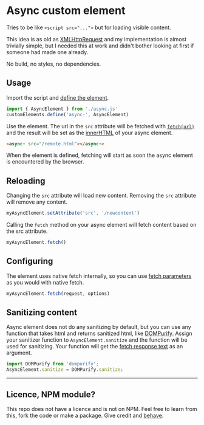 # Async custom element

Tries to be like `<script src="...">` but for loading visible content.

This idea is as old as [XMLHttpRequest](https://developer.mozilla.org/en-US/docs/Web/API/XMLHttpRequest) and my implementation is almost trivially simple, but I needed this at work and didn't bother looking at first if someone had made one already.

No build, no styles, no dependencies.

## Usage

Import the script and [define the element](https://developer.mozilla.org/en-US/docs/Web/API/Web_components/Using_custom_elements#registering_a_custom_element).

```js
import { AsyncElement } from './async.js'
customElements.define('async-', AsyncElement)
```

Use the element. The url in the `src` attribute will be fetched with [`fetch(url)`](https://developer.mozilla.org/en-US/docs/Web/API/Window/fetch) and the result will be set as the [innerHTML](https://developer.mozilla.org/en-US/docs/Web/API/Element/innerHTML) of your async element.

```html
<async- src="/remote.html"></async->
```

When the element is defined, fetching will start as soon the async element is encountered by the browser.

## Reloading

Changing the `src` attribute will load new content. Removing the `src` attribute will remove any content.

```js
myAsyncElement.setAttribute('src', '/newcontent')
```

Calling the `fetch` method on your async element will fetch content based on the src attribute.

```js
myAsyncElement.fetch()
```

## Configuring

The element uses native fetch internally, so you can use [fetch parameters](https://developer.mozilla.org/en-US/docs/Web/API/Window/fetch#parameters) as you would with native fetch.

```js
myAsyncElement.fetch(request, options)
```

## Sanitizing content

Async element does not do any sanitizing by default, but you can use any function that takes html and returns sanitized html, like [DOMPurify](https://github.com/cure53/DOMPurify). Assign your sanitizer function to `AsyncElement.sanitize` and the function will be used for sanitizing. Your function will get the [fetch response text](https://developer.mozilla.org/en-US/docs/Web/API/Response/text) as an argument.

```js
import DOMPurify from 'dompurify';
AsyncElement.sanitize = DOMPurify.sanitize;
```

-----

## Licence, NPM module?

This repo does not have a licence and is not on NPM. Feel free to learn from this, fork the code or make a package. Give credit and [behave](https://www.contributor-covenant.org).
